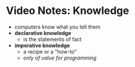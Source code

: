 # Video Notes: Knowledge

- computers know what you tell them
- **declarative knowledge**
  - is the statements of fact
- **imperative knowledge**
  - a recipe or a "how-to"
  - _only of value for programming_
